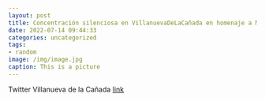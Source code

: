 ```yaml
---
layout: post
title: Concentración silenciosa en VillanuevaDeLaCañada en homenaje a MiguelÁngelBlanco y a todas las VíctimasDelTerrorismo. Más inf...
date: 2022-07-14 09:44:33
categories: uncategorized
tags:
- random
image: /img/image.jpg
caption: This is a picture
---
```

Twitter Villanueva de la Cañada [link](https://twitter.com/AytoVDLCanada/status/1547171489627136005)
